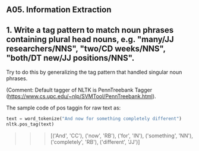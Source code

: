 ## A05. Information Extraction

## 1. Write a tag pattern to match noun phrases containing plural head nouns, e.g. "many/JJ researchers/NNS", "two/CD weeks/NNS", "both/DT new/JJ positions/NNS". 

Try to do this by generalizing the tag pattern that handled singular noun phrases.

(Comment: Default tagger of NLTK is PennTreebank Tagger (https://www.cs.upc.edu/~nlp/SVMTool/PennTreebank.html). 

The sample code of pos taggin for raw text as: 

```py.py
text = word_tokenize("And now for something completely different")
nltk.pos_tag(text)
```

>>> [('And', 'CC'), ('now', 'RB'), ('for', 'IN'), ('something', 'NN'),
>>> ('completely', 'RB'), ('different', 'JJ')]
